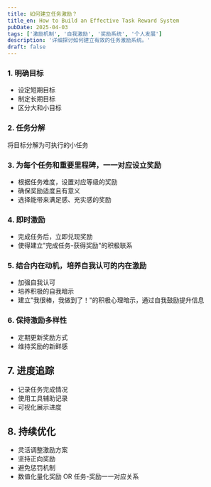 ```yaml
---
title: 如何建立任务激励？
title_en: How to Build an Effective Task Reward System
pubDate: 2025-04-03
tags: ['激励机制', '自我激励', '奖励系统', '个人发展']
description: '详细探讨如何建立有效的任务激励系统。'
draft: false
---
```



### 1. 明确目标
- 设定短期目标
- 制定长期目标
- 区分大和小目标

### 2. 任务分解
将目标分解为可执行的小任务

### 3. 为每个任务和重要里程碑，一一对应设立奖励
- 根据任务难度，设置对应等级的奖励
- 确保奖励适度且有意义
- 选择能带来满足感、充实感的奖励

### 4. 即时激励
- 完成任务后，立即兑现奖励
- 使得建立"完成任务-获得奖励"的积极联系

### 5. 结合内在动机，培养自我认可的内在激励
- 加强自我认可
- 培养积极的自我暗示
- 建立"我很棒，我做到了！"的积极心理暗示，通过自我鼓励提升信息

### 6. 保持激励多样性
- 定期更新奖励方式
- 维持奖励的新鲜感

## 7. 进度追踪
- 记录任务完成情况
- 使用工具辅助记录
- 可视化展示进度

## 8. 持续优化
- 灵活调整激励方案
- 坚持正向奖励
- 避免惩罚机制
- 数值化量化奖励 OR 任务-奖励一一对应关系
